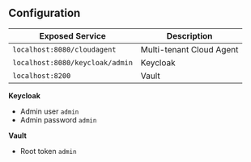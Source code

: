## Configuration

| Exposed Service                 | Description              |
|---------------------------------|--------------------------|
| `localhost:8080/cloudagent`     | Multi-tenant Cloud Agent |
| `localhost:8080/keycloak/admin` | Keycloak                 |
| `localhost:8200`                | Vault                    |

__Keycloak__

- Admin user `admin`
- Admin password `admin`

__Vault__

- Root token `admin`
